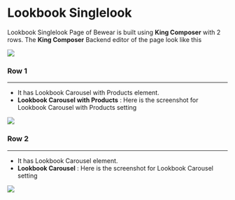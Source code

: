# Lookbook Singlelook

Lookbook Singlelook Page of Bewear is built using **King Composer** with 2 rows. The **King Composer** Backend editor of the page look like this

![](http://transvelo.github.io/docs/bewear/images/lookbook-singlelook-setting.png)

### Row 1
---
* It has Lookbook Carousel with Products element.
* **Lookbook Carousel with Products** : Here is the screenshot for Lookbook Carousel with Products setting

![](http://transvelo.github.io/docs/bewear/images/kc-lookbook-carousel-setting.png)

### Row 2
---
* It has Lookbook Carousel element.
* **Lookbook Carousel** : Here is the screenshot for Lookbook Carousel setting

![](http://transvelo.github.io/docs/bewear/images/lookbook-page-carousel.png)





